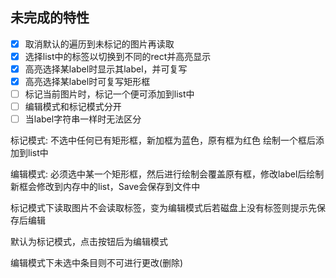 ## 未完成的特性

- [x] 取消默认的遍历到未标记的图片再读取
- [x] 选择list中的标签以切换到不同的rect并高亮显示
- [x] 高亮选择某label时显示其label，并可复写
- [x] 高亮选择某label时可复写矩形框
- [ ] 标记当前图片时，标记一个便可添加到list中
- [ ] 编辑模式和标记模式分开
- [ ] 当label字符串一样时无法区分

标记模式:
不选中任何已有矩形框，新加框为蓝色，原有框为红色
绘制一个框后添加到list中

编辑模式:
必须选中某一个矩形框，然后进行绘制会覆盖原有框，修改label后绘制新框会修改到内存中的list，Save会保存到文件中

标记模式下读取图片不会读取标签，变为编辑模式后若磁盘上没有标签则提示先保存后编辑

默认为标记模式，点击按钮后为编辑模式

编辑模式下未选中条目则不可进行更改(删除)